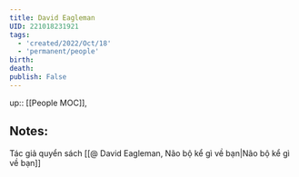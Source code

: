 ```yaml
---
title: David Eagleman
UID: 221018231921
tags:
  - 'created/2022/Oct/18'
  - 'permanent/people'
birth:
death:
publish: False
---
```

up:: [[People MOC]],

## Notes:
Tác giả quyển sách [[@ David Eagleman, Não bộ kể gì về bạn|Não bộ kể gì về bạn]]
